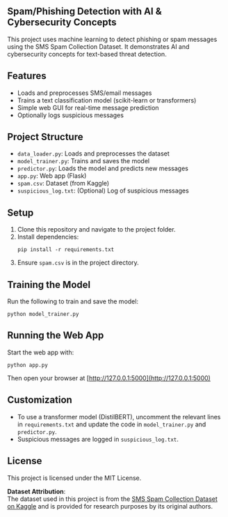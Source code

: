 ## Spam/Phishing Detection with AI & Cybersecurity Concepts

This project uses machine learning to detect phishing or spam messages using the SMS Spam Collection Dataset. It demonstrates AI and cybersecurity concepts for text-based threat detection.

## Features
- Loads and preprocesses SMS/email messages
- Trains a text classification model (scikit-learn or transformers)
- Simple web GUI for real-time message prediction
- Optionally logs suspicious messages

## Project Structure
- `data_loader.py`: Loads and preprocesses the dataset
- `model_trainer.py`: Trains and saves the model
- `predictor.py`: Loads the model and predicts new messages
- `app.py`: Web app (Flask)
- `spam.csv`: Dataset (from Kaggle)
- `suspicious_log.txt`: (Optional) Log of suspicious messages

## Setup
1. Clone this repository and navigate to the project folder.
2. Install dependencies:
   ```
   pip install -r requirements.txt
   ```
4. Ensure `spam.csv` is in the project directory.

## Training the Model
Run the following to train and save the model:
```
python model_trainer.py
```

## Running the Web App
Start the web app with:
```
python app.py
```
Then open your browser at [http://127.0.0.1:5000](http://127.0.0.1:5000)

## Customization
- To use a transformer model (DistilBERT), uncomment the relevant lines in `requirements.txt` and update the code in `model_trainer.py` and `predictor.py`.
- Suspicious messages are logged in `suspicious_log.txt`.

## License
This project is licensed under the MIT License.

**Dataset Attribution**:  
The dataset used in this project is from the [SMS Spam Collection Dataset on Kaggle](https://www.kaggle.com/datasets/uciml/sms-spam-collection-dataset) and is provided for research purposes by its original authors.
